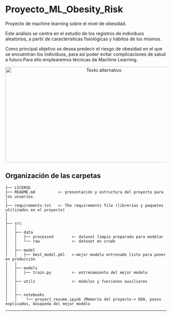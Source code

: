 Proyecto_ML_Obesity_Risk
==============================

Proyecto de machine learning sobre el nivel de obesidad.

Este análisis se centra en el estudio de los registros de individuos aleatorios, a partir de características fisiológicas y hábitos de los mismos.

Como principal objetivo se desea predecir el riesgo de obesidad en el que se encuentran los individuos, para así poder evitar complicaciones de salud a futuro.Para ello emplearemos técnicas de Machine Learning.

<p align="center">
  <img src="https://www-rockandpop-cl.cdn.ampproject.org/i/s/www.rockandpop.cl/wp-content/uploads/2019/10/obesidad-y-sobrepeso-como-prevenir.jpg" alt="Texto alternativo" width="600" height="300">
</p>


Organización de las carpetas
------------

    ├── LICENSE
    ├── README.md          <- presentación y estructura del proyecto para los usuarios.
    │
    ├── requirements.txt   <- The requirements file (librerías y paquetes utilizados en el proyecto)
    │     
    │
    ├── src               
    │   │
    │   ├── data           
    │   │   ├── processed        <- dataset limpio preparado para modelar
    │   │   └── raw              <- dataset en crudo
    │   │
    │   ├── model  
    │   │   ├── best_model.pkl   <-mejor modelo entrenado listo para poner en producción
    │   │
    │   ├── models 
    │   │   ├── train.py         <- entrenamiento del mejor modelo      
    │   │
    │   ├── utils                <- módulos y funciones auxiliares     
    │   │
    │   │
    │   ├── notebooks        
    │   │    └── proyect_resume.ipynb (Memoría del proyecto-> EDA, pasos explicados, búsqueda del mejor modelo

--------
